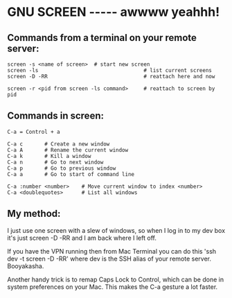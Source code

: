 # GNU SCREEN ----- awwww yeahhh!

## Commands from a terminal on your remote server:

	screen -s <name of screen>	# start new screen
	screen -ls									# list current screens
	screen -D -RR								# reattach here and now

	screen -r <pid from screen -ls command>		# reattach to screen by pid


## Commands in screen:

	C-a = Control + a

	C-a c 		# Create a new window
	C-a A		# Rename the current window
	C-a k		# Kill a window
	C-a n		# Go to next window
	C-a p		# Go to previous window
	C-a a		# Go to start of command line

	C-a :number <number> 	# Move current window to index <number>
	C-a <doublequotes> 		# List all windows

## My method: 
I just use one screen with a slew of windows, so when I log in to my dev box it's just screen -D -RR and I am back where I left off.  

If you have the VPN running then from Mac Terminal you can do this 'ssh dev -t screen -D -RR' where dev is the SSH alias of your remote server.  Booyakasha.

Another handy trick is to remap Caps Lock to Control, which can be done in system preferences on your Mac.  This makes the C-a gesture a lot faster.
